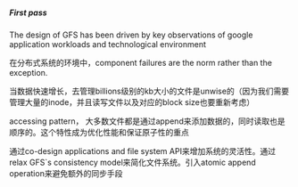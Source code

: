 ##### First pass

The design of GFS has been driven by key observations of google application workloads and technological environment

在分布式系统的环境中，component failures are the norm rather than the exception.

当数据快速增长，去管理billions级别的kb大小的文件是unwise的（因为我们需要管理大量的inode，并且读写文件以及对应的block size也要重新考虑）

accessing pattern， 大多数文件都是通过append来添加数据的，同时读取也是顺序的。这个特性成为优化性能和保证原子性的重点

通过co-design applications and file system API来增加系统的灵活性。通过relax GFS`s consistency model来简化文件系统。引入atomic append operation来避免额外的同步手段

